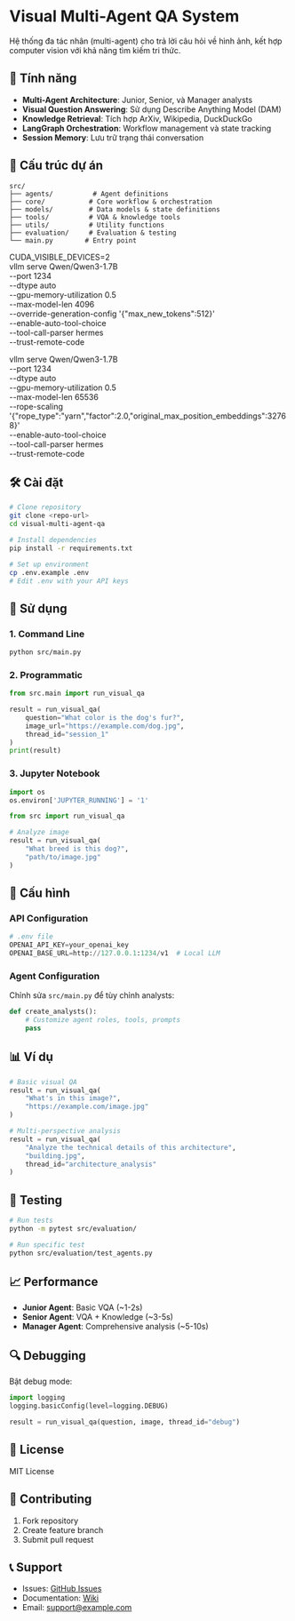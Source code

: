 # Visual Multi-Agent QA System

Hệ thống đa tác nhân (multi-agent) cho trả lời câu hỏi về hình ảnh, kết hợp computer vision với khả năng tìm kiếm tri thức.

## 🚀 Tính năng

- **Multi-Agent Architecture**: Junior, Senior, và Manager analysts
- **Visual Question Answering**: Sử dụng Describe Anything Model (DAM)
- **Knowledge Retrieval**: Tích hợp ArXiv, Wikipedia, DuckDuckGo
- **LangGraph Orchestration**: Workflow management và state tracking
- **Session Memory**: Lưu trữ trạng thái conversation

## 📁 Cấu trúc dự án

```
src/
├── agents/          # Agent definitions
├── core/           # Core workflow & orchestration  
├── models/         # Data models & state definitions
├── tools/          # VQA & knowledge tools
├── utils/          # Utility functions
├── evaluation/     # Evaluation & testing
└── main.py        # Entry point
```

CUDA_VISIBLE_DEVICES=2 \
vllm serve Qwen/Qwen3-1.7B \
  --port 1234 \
  --dtype auto \
  --gpu-memory-utilization 0.5 \
  --max-model-len 4096 \
  --override-generation-config '{"max_new_tokens":512}' \
  --enable-auto-tool-choice \
  --tool-call-parser hermes \
  --trust-remote-code

vllm serve Qwen/Qwen3-1.7B \
  --port 1234 \
  --dtype auto \
  --gpu-memory-utilization 0.5 \
  --max-model-len 65536 \
  --rope-scaling '{"rope_type":"yarn","factor":2.0,"original_max_position_embeddings":32768}' \
  --enable-auto-tool-choice \
  --tool-call-parser hermes \
  --trust-remote-code


## 🛠️ Cài đặt

```bash
# Clone repository
git clone <repo-url>
cd visual-multi-agent-qa

# Install dependencies  
pip install -r requirements.txt

# Set up environment
cp .env.example .env
# Edit .env with your API keys
```

## 🎯 Sử dụng

### 1. Command Line

```bash
python src/main.py
```

### 2. Programmatic

```python
from src.main import run_visual_qa

result = run_visual_qa(
    question="What color is the dog's fur?",
    image_url="https://example.com/dog.jpg",
    thread_id="session_1"
)
print(result)
```

### 3. Jupyter Notebook

```python
import os
os.environ['JUPYTER_RUNNING'] = '1'

from src import run_visual_qa

# Analyze image
result = run_visual_qa(
    "What breed is this dog?", 
    "path/to/image.jpg"
)
```

## 🔧 Cấu hình

### API Configuration

```python
# .env file
OPENAI_API_KEY=your_openai_key
OPENAI_BASE_URL=http://127.0.0.1:1234/v1  # Local LLM
```

### Agent Configuration

Chỉnh sửa `src/main.py` để tùy chỉnh analysts:

```python
def create_analysts():
    # Customize agent roles, tools, prompts
    pass
```

## 📊 Ví dụ

```python
# Basic visual QA
result = run_visual_qa(
    "What's in this image?",
    "https://example.com/image.jpg"
)

# Multi-perspective analysis  
result = run_visual_qa(
    "Analyze the technical details of this architecture",
    "building.jpg",
    thread_id="architecture_analysis"
)
```

## 🧪 Testing

```bash
# Run tests
python -m pytest src/evaluation/

# Run specific test
python src/evaluation/test_agents.py
```

## 📈 Performance

- **Junior Agent**: Basic VQA (~1-2s)
- **Senior Agent**: VQA + Knowledge (~3-5s)  
- **Manager Agent**: Comprehensive analysis (~5-10s)

## 🔍 Debugging

Bật debug mode:

```python
import logging
logging.basicConfig(level=logging.DEBUG)

result = run_visual_qa(question, image, thread_id="debug")
```

## 📝 License

MIT License

## 🤝 Contributing

1. Fork repository
2. Create feature branch
3. Submit pull request

## 📞 Support

- Issues: [GitHub Issues](link)
- Documentation: [Wiki](link)
- Email: support@example.com 
